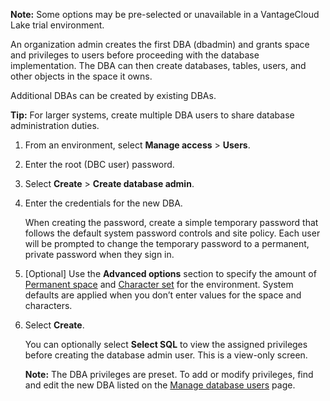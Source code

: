 **Note:** Some options may be pre-selected or unavailable in a VantageCloud Lake trial environment.

An organization admin creates the first DBA (dbadmin) and grants space and privileges to users before proceeding with the database implementation. The DBA can then create databases, tables, users, and other objects in the space it owns.

Additional DBAs can be created by existing DBAs.

**Tip:** For larger systems, create multiple DBA users to share database administration duties.

1.  From an environment, select **Manage access** > **Users**.


1.  Enter the root (DBC user) password.


1.  Select **Create** > **Create database admin**.


1.  Enter the credentials for the new DBA.

    When creating the password, create a simple temporary password that follows the default system password controls and site policy. Each user will be prompted to change the temporary password to a permanent, private password when they sign in.


1.  [Optional] Use the **Advanced options** section to specify the amount of [Permanent space](yvc1731523611301.md) and [Character set](hnk1731523638342.md) for the environment. System defaults are applied when you don’t enter values for the space and characters.


1.  Select **Create**.

    You can optionally select **Select SQL** to view the assigned privileges before creating the database admin user. This is a view-only screen.

    **Note:** The DBA privileges are preset. To add or modify privileges, find and edit the new DBA listed on the [Manage database users](wxe1659392685092.md) page.


